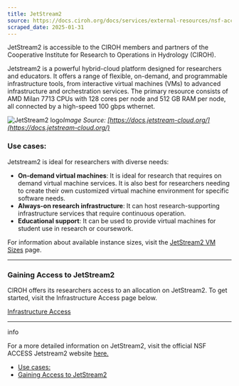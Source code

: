 ```yaml
---
title: JetStream2
source: https://docs.ciroh.org/docs/services/external-resources/nsf-access/jetstream
scraped_date: 2025-01-31
---
```


JetStream2 is accessible to the CIROH members and partners of the Cooperative Institute for Research to Operations in Hydrology (CIROH).

Jetstream2 is a powerful hybrid-cloud platform designed for researchers and educators. It offers a range of flexible, on-demand, and programmable infrastructure tools, from interactive virtual machines (VMs) to advanced infrastructure and orchestration services. The primary resource consists of AMD Milan 7713 CPUs with 128 cores per node and 512 GB RAM per node, all connected by a high-speed 100 gbps wthernet.

![JetStream2 logo](https://docs.jetstream-cloud.org/images/JS2-Logo-Transparent.png)_Image Source: [https://docs.jetstream-cloud.org/](https://docs.jetstream-cloud.org/)_

### Use cases:

Jetstream2 is ideal for researchers with diverse needs:

- **On-demand virtual machines**: It is ideal for research that requires on demand virtual machine services. It is also best for researchers needing to create their own customized virtual machine environment for specific software needs.
- **Always-on research infrastructure**: It can host research-supporting infrastructure services that require continuous operation.
- **Educational support**: It can be used to provide virtual machines for student use in research or coursework.

For information about available instance sizes, visit the [JetStream2 VM Sizes](https://docs.jetstream-cloud.org/general/vmsizes/) page.

* * *

### Gaining Access to JetStream2

CIROH offers its researchers access to an allocation on JetStream2. To get started, visit the Infrastructure Access page below.

[Infrastructure Access](https://docs.ciroh.org/docs/services/access#accessing-jetstream2-through-ciroh)

* * *

info

For a more detailed information on JetStream2, visit the official NSF ACCESS Jetstream2 website [here.](https://docs.jetstream-cloud.org/)

- [Use cases:](https://docs.ciroh.org/docs/services/external-resources/nsf-access/jetstream/#use-cases)
- [Gaining Access to JetStream2](https://docs.ciroh.org/docs/services/external-resources/nsf-access/jetstream/#gaining-access-to-jetstream2)